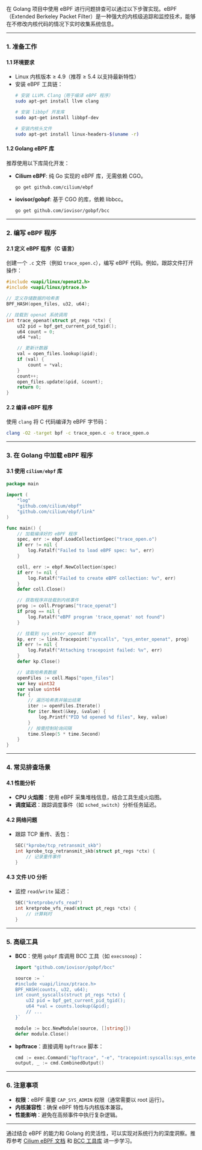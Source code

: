 在 Golang 项目中使用 eBPF 进行问题排查可以通过以下步骤实现。eBPF（Extended Berkeley Packet Filter）是一种强大的内核级追踪和监控技术，能够在不修改内核代码的情况下实时收集系统信息。

---

### **1. 准备工作**
#### 1.1 环境要求
- Linux 内核版本 ≥ 4.9（推荐 ≥ 5.4 以支持最新特性）
- 安装 eBPF 工具链：
  ```bash
  # 安装 LLVM、Clang（用于编译 eBPF 程序）
  sudo apt-get install llvm clang

  # 安装 libbpf 开发库
  sudo apt-get install libbpf-dev

  # 安装内核头文件
  sudo apt-get install linux-headers-$(uname -r)
  ```

#### 1.2 Golang eBPF 库
推荐使用以下库简化开发：
- **Cilium eBPF**: 纯 Go 实现的 eBPF 库，无需依赖 CGO。
  ```bash
  go get github.com/cilium/ebpf
  ```
- **iovisor/gobpf**: 基于 CGO 的库，依赖 libbcc。
  ```bash
  go get github.com/iovisor/gobpf/bcc
  ```

---

### **2. 编写 eBPF 程序**
#### 2.1 定义 eBPF 程序（C 语言）
创建一个 `.c` 文件（例如 `trace_open.c`），编写 eBPF 代码。例如，跟踪文件打开操作：
```c
#include <uapi/linux/openat2.h>
#include <uapi/linux/ptrace.h>

// 定义存储数据的哈希表
BPF_HASH(open_files, u32, u64);

// 挂载到 openat 系统调用
int trace_openat(struct pt_regs *ctx) {
    u32 pid = bpf_get_current_pid_tgid();
    u64 count = 0;
    u64 *val;

    // 更新计数器
    val = open_files.lookup(&pid);
    if (val) {
        count = *val;
    }
    count++;
    open_files.update(&pid, &count);
    return 0;
}
```

#### 2.2 编译 eBPF 程序
使用 `clang` 将 C 代码编译为 eBPF 字节码：
```bash
clang -O2 -target bpf -c trace_open.c -o trace_open.o
```

---

### **3. 在 Golang 中加载 eBPF 程序**
#### 3.1 使用 `cilium/ebpf` 库
```go
package main

import (
    "log"
    "github.com/cilium/ebpf"
    "github.com/cilium/ebpf/link"
)

func main() {
    // 加载编译好的 eBPF 程序
    spec, err := ebpf.LoadCollectionSpec("trace_open.o")
    if err != nil {
        log.Fatalf("Failed to load eBPF spec: %v", err)
    }

    coll, err := ebpf.NewCollection(spec)
    if err != nil {
        log.Fatalf("Failed to create eBPF collection: %v", err)
    }
    defer coll.Close()

    // 获取程序并挂载到内核事件
    prog := coll.Programs["trace_openat"]
    if prog == nil {
        log.Fatalf("eBPF program 'trace_openat' not found")
    }

    // 挂载到 sys_enter_openat 事件
    kp, err := link.Tracepoint("syscalls", "sys_enter_openat", prog)
    if err != nil {
        log.Fatalf("Attaching tracepoint failed: %v", err)
    }
    defer kp.Close()

    // 读取哈希表数据
    openFiles := coll.Maps["open_files"]
    var key uint32
    var value uint64
    for {
        // 遍历哈希表并输出结果
        iter := openFiles.Iterate()
        for iter.Next(&key, &value) {
            log.Printf("PID %d opened %d files", key, value)
        }
        // 按需控制轮询间隔
        time.Sleep(5 * time.Second)
    }
}
```

---

### **4. 常见排查场景**
#### 4.1 性能分析
- **CPU 火焰图**：使用 eBPF 采集堆栈信息，结合工具生成火焰图。
- **调度延迟**：跟踪调度事件（如 `sched_switch`）分析任务延迟。

#### 4.2 网络问题
- 跟踪 TCP 重传、丢包：
  ```c
  SEC("kprobe/tcp_retransmit_skb")
  int kprobe_tcp_retransmit_skb(struct pt_regs *ctx) {
      // 记录重传事件
  }
  ```

#### 4.3 文件 I/O 分析
- 监控 `read`/`write` 延迟：
  ```c
  SEC("kretprobe/vfs_read")
  int kretprobe_vfs_read(struct pt_regs *ctx) {
      // 计算耗时
  }
  ```

---

### **5. 高级工具**
- **BCC**：使用 `gobpf` 库调用 BCC 工具（如 `execsnoop`）：
  ```go
  import "github.com/iovisor/gobpf/bcc"
  
  source := `
  #include <uapi/linux/ptrace.h>
  BPF_HASH(counts, u32, u64);
  int count_syscalls(struct pt_regs *ctx) {
      u32 pid = bpf_get_current_pid_tgid();
      u64 *val = counts.lookup(&pid);
      // ...
  }`
  
  module := bcc.NewModule(source, []string{})
  defer module.Close()
  ```

- **bpftrace**：直接调用 `bpftrace` 脚本：
  ```go
  cmd := exec.Command("bpftrace", "-e", "tracepoint:syscalls:sys_enter_open { @[comm] = count(); }")
  output, _ := cmd.CombinedOutput()
  ```

---

### **6. 注意事项**
- **权限**：eBPF 需要 `CAP_SYS_ADMIN` 权限（通常需要以 root 运行）。
- **内核兼容性**：确保 eBPF 特性与内核版本兼容。
- **性能影响**：避免在高频事件中执行复杂逻辑。

---

通过结合 eBPF 的能力和 Golang 的灵活性，可以实现对系统行为的深度洞察。推荐参考 [Cilium eBPF 文档](https://pkg.go.dev/github.com/cilium/ebpf) 和 [BCC 工具库](https://github.com/iovisor/bcc) 进一步学习。